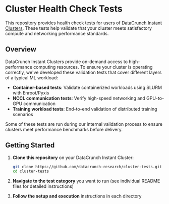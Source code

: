 # Cluster Health Check Tests

This repository provides health check tests for users of [DataCrunch Instant Clusters](https://datacrunch.io/instant-clusters). These tests help validate that your cluster meets satisfactory compute and networking performance standards.

## Overview

DataCrunch Instant Clusters provide on-demand access to high-performance computing resources. To ensure your cluster is operating correctly, we've developed these validation tests that cover different layers of a typical ML workload:

- **Container-based tests**: Validate containerized workloads using SLURM with Enroot/Pyxis
- **NCCL communication tests**: Verify high-speed networking and GPU-to-GPU communication
- **Training workload tests**: End-to-end validation of distributed training scenarios

Some of these tests are run during our internal validation process to ensure clusters meet performance benchmarks before delivery.

## Getting Started

1. **Clone this repository** on your DataCrunch Instant Cluster:
   ```bash
   git clone https://github.com/datacrunch-research/cluster-tests.git
   cd cluster-tests
   ```

2. **Navigate to the test category** you want to run (see individual README files for detailed instructions)

3. **Follow the setup and execution** instructions in each directory

